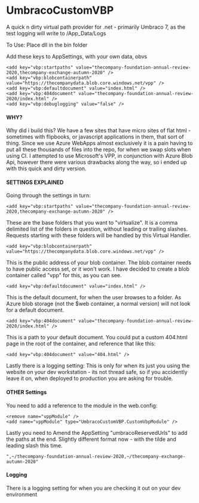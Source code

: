 # UmbracoCustomVBP
A quick n dirty virtual path provider for .net - primarily Umbraco 7, as the test logging will write to /App_Data/Logs


To Use:
Place dll in the bin folder

Add these keys to AppSettings, with your own data, obvs

    <add key="vbp:startpaths" value="thecompany-foundation-annual-review-2020,thecompany-exchange-autumn-2020" />
    <add key="vbp:blobcontainerpath" value="https://thecompanydata.blob.core.windows.net/vpp" />
    <add key="vbp:defaultdocument" value="index.html" />
    <add key="vbp:404document" value="thecompany-foundation-annual-review-2020/index.html" />
    <add key="vbp:debuglogging" value="false" />

#### WHY?

Why did i build this? We have a few sites that have micro sites of flat html - sometimes with flipbooks, or javascript applications in them, that sort of thing. Since we use Azure WebApps almost exclusively it is a pain having to put all these thousands of files into the repo, for when we swap slots when using CI. I attempted to use Microsoft's VPP, in conjunction with Azure Blob Api, however there were various drawbacks along the way, so i ended up with this quick and dirty version.

#### SETTINGS EXPLAINED
Going through the settings in turn:

    <add key="vbp:startpaths" value="thecompany-foundation-annual-review-2020,thecompany-exchange-autumn-2020" />

These are the base folders that you want to "virtualize". It is a comma delimited list of the folders in question, without leading or trailing slashes. Requests starting with these folders will be handled by this Virtual Handler. 

    <add key="vbp:blobcontainerpath" value="https://thecompanydata.blob.core.windows.net/vpp" />
This is the public address of your blob container. The blob container needs to have public access set, or it won't work. I have decided to create a blob container called "vpp" for this, as you can see. 

    <add key="vbp:defaultdocument" value="index.html" />
 This is the default document, for when the user browses to a folder. As Azure blob storage (not the $web container, a normal version) will not look for a default document. 

    <add key="vbp:404document" value="thecompany-foundation-annual-review-2020/index.html" />
This is a path to your default document. You could put a custom 404.html page in the root of the container, and reference that like this:

    <add key="vbp:404document" value="404.html" />

Lastly there is a logging setting:
    <add key="vbp:debuglogging" value="false" />
This is only for when its just you using the website on your dev workstation - its not thread safe, so if you accidently leave it on, when deployed to production you are asking for trouble.

#### OTHER Settings

You need to add a reference to the module in the web.config:

    <remove name="vppModule" />
    <add name="vppModule" type="UmbracoCustomVBP.CustomVbpModule" />


Lastly you need to Amend the AppSetting "umbracoReservedUrls" to add the paths at the end. Slightly different format now - with the tilde and leading slash this time.

    ",~/thecompany-foundation-annual-review-2020,~/thecompany-exchange-autumn-2020"
    
    
#### Logging

There is a logging setting for when you are checking it out on your dev environment
